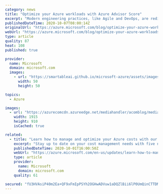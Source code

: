 ```yaml
---
category: news
title: "Optimize your Azure workloads with Azure Advisor Score"
excerpt: "Modern engineering practices, like Agile and DevOps, are redirecting the ownership of security, operations, and cost management from centralized teams to workload owners—catalyzing innovations at a higher velocity than in traditional data centers."
publishedDateTime: 2020-10-07T08:00:14Z
originalUrl: "https://azure.microsoft.com/blog/optimize-your-azure-workloads-with-azure-advisor-score/"
webUrl: "https://azure.microsoft.com/blog/optimize-your-azure-workloads-with-azure-advisor-score/"
type: article
quality: 87
heat: 108
published: true

provider:
  name: Microsoft
  domain: microsoft.com
  images:
    - url: "https://smartableai.github.io/microsoft-azure/assets/images/organizations/microsoft.com-50x50.jpg"
      width: 50
      height: 50

topics:
  - Azure

images:
  - url: "https://azurecomcdn.azureedge.net/mediahandler/acomblog/media/Default/blog/60538e73-c248-46a6-8d3f-69f5c14c2770.png"
    width: 1915
    height: 910
    isCached: true

related:
  - title: "Learn how to manage and optimize your Azure costs with our guided learning modules"
    excerpt: "Stay up to date on your cost management needs with five new courses "
    publishedDateTime: 2020-10-01T16:00:50Z
    webUrl: "https://azure.microsoft.com/en-us/updates/learn-how-to-manage-and-optimize-your-azure-costs-with-our-guided-learning-modules/"
    type: article
    provider:
      name: Microsoft
      domain: microsoft.com
    quality: 61

secured: "fU3HVAsiP40m2Ea+QF9xFmIpPSYh2OGHwADVuw1aDQZlBii6lP0UmQinCTTDMA8whjNQd4Vpfron4KiFziKiJ8XgstUALHkmSX+gqXzJ07HjHdnGlovqzzGMM9NE+nF3FYkETwrpRxKDFhJJ3jAaVMjWJSrmX2xH4VSsc7nmIV1kZfyuc99lRVcFD6V6ATWNhzSXXAxtyC/BHLXg7VVq+Sd+QTUgHwDmtCxgJ+4bOoncfOEEFa1jaPFcihhhcd9ZdxFS1WIcYItmeicCco22WdZQUFT7DFdueIWSFzrsZBNO2WuwFbzGiWMLaZx6O3cEU5z+ym/aSZTQppNU4hVplute/QhvXOKg8v03pcy13Dc=;X0xXnMeEEWgMtO0doHxk6w=="
---
```


